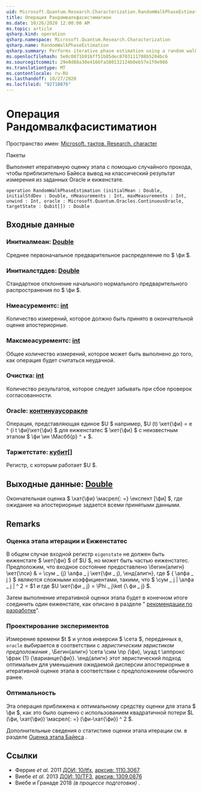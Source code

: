 ```yaml
---
uid: Microsoft.Quantum.Research.Characterization.RandomWalkPhaseEstimation
title: Операция Рандомвалкфасистиматион
ms.date: 10/26/2020 12:00:00 AM
ms.topic: article
qsharp.kind: operation
qsharp.namespace: Microsoft.Quantum.Research.Characterization
qsharp.name: RandomWalkPhaseEstimation
qsharp.summary: Performs iterative phase estimation using a random walk to approximate Bayesian inference on the classical measurement results from a given oracle and eigenstate.
ms.openlocfilehash: 5e0c0871b916ff51b85dec8703111788b5204bc6
ms.sourcegitcommit: 29e0d88a30e4166fa580132124b0eb57e1f0e986
ms.translationtype: MT
ms.contentlocale: ru-RU
ms.lasthandoff: 10/27/2020
ms.locfileid: "92710876"
---
```

# <a name="randomwalkphaseestimation-operation"></a>Операция Рандомвалкфасистиматион

Пространство имен: [Microsoft. тактов. Research. character](xref:Microsoft.Quantum.Research.Characterization)

Пакеты [](https://nuget.org/packages/)


Выполняет итеративную оценку этапа с помощью случайного прохода, чтобы приблизительно Байеса вывод на классический результат измерения из заданных Oracle и еиженстате.

```qsharp
operation RandomWalkPhaseEstimation (initialMean : Double, initialStdDev : Double, nMeasurements : Int, maxMeasurements : Int, unwind : Int, oracle : Microsoft.Quantum.Oracles.ContinuousOracle, targetState : Qubit[]) : Double
```


## <a name="input"></a>Входные данные

### <a name="initialmean--double"></a>Инитиалмеан: [Double](xref:microsoft.quantum.lang-ref.double)

Среднее первоначальное предварительное распределение по $ \фи $.


### <a name="initialstddev--double"></a>Инитиалстддев: [Double](xref:microsoft.quantum.lang-ref.double)

Стандартное отклонение начального нормального предварительного распространения по $ \фи $.


### <a name="nmeasurements--int"></a>Нмеасурементс: [int](xref:microsoft.quantum.lang-ref.int)

Количество измерений, которое должно быть принято в окончательной оценке апостериорные.


### <a name="maxmeasurements--int"></a>Максмеасурементс: [int](xref:microsoft.quantum.lang-ref.int)

Общее количество измерений, которое может быть выполнено до того, как операция будет считаться неудачной.


### <a name="unwind--int"></a>Очистка: [int](xref:microsoft.quantum.lang-ref.int)

Количество результатов, которое следует забывать при сбое проверок согласованности.


### <a name="oracle--continuousoracle"></a>Oracle: [континуаусоракле](xref:Microsoft.Quantum.Oracles.ContinuousOracle)

Операция, представляющая единое $U $ например, $U (t) \кет{\фи} = e ^ {i t \фи}\кет{\фи} $ для еиженстатес $ \кет{\фи} $ с неизвестным этапом $ \фи \ин \Масбб{р} ^ + $.


### <a name="targetstate--qubit"></a>Таржетстате: [кубит](xref:microsoft.quantum.lang-ref.qubit)[]

Регистр, с которым работает $U $.



## <a name="output--double"></a>Выходные данные: [Double](xref:microsoft.quantum.lang-ref.double)

Окончательная оценка $ \хат{\фи} \масрел{: =} \експект [\фи] $, где ожидание на апостериорные задается всеми принятыми данными.

## <a name="remarks"></a>Remarks

### <a name="iterative-phase-estimation-and-eigenstates"></a>Оценка этапа итерации и Еиженстатес

В общем случае входной регистр `eigenstate` не должен быть еиженстате $ \кет{\фи} $ of $U $, но может быть частью еиженстатес. Предположим, что входное состояние предоставлено \бегин{алигн} \кет{\пси} & = \сум \_ {j} \алфа \_ j \кет{\фи \_ j}, \енд{алигн}, где $ \{ \алфа \_ j \} $ являются сложными коэффициентами, такими, что $ \сум \_ j | \алфа \_ j | ^ 2 = $1 и где $U \кет{\фи \_ j} = \Phi \_ j\ket {\ фи \_ j} $.

Затем выполнение итеративной оценки этапа будет в конечном итоге соединить один еиженстате, как описано в разделе " [рекомендации по разработке](xref:microsoft.quantum.libraries.characterization#iterative-phase-estimation-without-eigenstates)".

### <a name="experiment-design"></a>Проектирование экспериментов

Измерение времени $t $ и углов инверсии $ \сета $, переданных в, `oracle` выбирается в соответствии с *эвристическим эвристиком предположения* , \Бегин{алигн} \сета \сим \пр (\фи), \куад t \аппрокс \фрак {1} {\варианце{\фи}}.
\енд{алигн} этот эвристический подход оптимальен для уменьшения ожидаемой дисперсии апостериорные в итеративной оценке этапа в соответствии с предположением обычного ранее.

### <a name="optimality"></a>Оптимальность

Эта операция приближена к оптимальному средству оценки для этапа $ \фи $, как это было оценено с использованием квадратичной потери $L (\фи, \хат{\фи}) \масрел{: =} (\фи-\хат{\фи}) ^ 2 $.

Дополнительные сведения о статистике оценки этапа итерации см. в разделе [Оценка этапа Байеса](xref:microsoft.quantum.libraries.characterization#bayesian-phase-estimation) .

## <a name="references"></a>Ссылки

- Феррие *et al.* 2011 [ДОИ: 10/tfx](https://doi.org/10.1007/s11128-012-0407-6), [арксив: 1110.3067](https://arxiv.org/abs/1110.3067).
- Виебе *et al.* 2013 [ДОИ: 10/TF3](https://doi.org/10.1103/PhysRevLett.112.190501), [арксив: 1309.0876](https://arxiv.org/abs/1309.0876)
- Виебе и Гранаде 2018 *(в процессе подготовки)* .